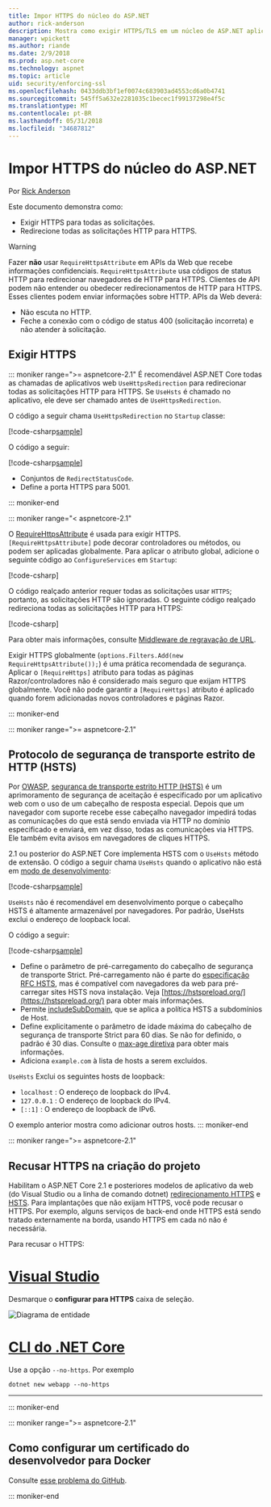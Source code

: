 ```yaml
---
title: Impor HTTPS do núcleo do ASP.NET
author: rick-anderson
description: Mostra como exigir HTTPS/TLS em um núcleo de ASP.NET aplicativo web.
manager: wpickett
ms.author: riande
ms.date: 2/9/2018
ms.prod: asp.net-core
ms.technology: aspnet
ms.topic: article
uid: security/enforcing-ssl
ms.openlocfilehash: 0433ddb3bf1ef0074c683903ad4553cd6a0b4741
ms.sourcegitcommit: 545ff5a632e2281035c1becec1f99137298e4f5c
ms.translationtype: MT
ms.contentlocale: pt-BR
ms.lasthandoff: 05/31/2018
ms.locfileid: "34687812"
---
```

# <a name="enforce-https-in-an-aspnet-core"></a>Impor HTTPS do núcleo do ASP.NET

Por [Rick Anderson](https://twitter.com/RickAndMSFT)

Este documento demonstra como:

- Exigir HTTPS para todas as solicitações.
- Redirecione todas as solicitações HTTP para HTTPS.

> [!WARNING]
> Fazer **não** usar `RequireHttpsAttribute` em APIs da Web que recebe informações confidenciais. `RequireHttpsAttribute` usa códigos de status HTTP para redirecionar navegadores de HTTP para HTTPS. Clientes de API podem não entender ou obedecer redirecionamentos de HTTP para HTTPS. Esses clientes podem enviar informações sobre HTTP. APIs da Web deverá:
>
>* Não escuta no HTTP.
>* Feche a conexão com o código de status 400 (solicitação incorreta) e não atender à solicitação.

<a name="require"></a>
## <a name="require-https"></a>Exigir HTTPS

::: moniker range=">= aspnetcore-2.1"
É recomendável ASP.NET Core todas as chamadas de aplicativos web `UseHttpsRedirection` para redirecionar todas as solicitações HTTP para HTTPS. Se `UseHsts` é chamado no aplicativo, ele deve ser chamado antes de `UseHttpsRedirection`.

O código a seguir chama `UseHttpsRedirection` no `Startup` classe:

[!code-csharp[sample](enforcing-ssl/sample/Startup.cs?name=snippet1&highlight=13)]


O código a seguir:

[!code-csharp[sample](enforcing-ssl/sample/Startup.cs?name=snippet2&highlight=14-99)]

* Conjuntos de `RedirectStatusCode`.
* Define a porta HTTPS para 5001.

::: moniker-end


::: moniker range="< aspnetcore-2.1"

O [RequireHttpsAttribute](/dotnet/api/Microsoft.AspNetCore.Mvc.RequireHttpsAttribute) é usada para exigir HTTPS. `[RequireHttpsAttribute]` pode decorar controladores ou métodos, ou podem ser aplicadas globalmente. Para aplicar o atributo global, adicione o seguinte código ao `ConfigureServices` em `Startup`:

[!code-csharp[](authentication/accconfirm/sample/WebApp1/Startup.cs?name=snippet2&highlight=4-999)]

O código realçado anterior requer todas as solicitações usar `HTTPS`; portanto, as solicitações HTTP são ignoradas. O seguinte código realçado redireciona todas as solicitações HTTP para HTTPS:

[!code-csharp[](authentication/accconfirm/sample/WebApp1/Startup.cs?name=snippet_AddRedirectToHttps&highlight=7-999)]

Para obter mais informações, consulte [Middleware de regravação de URL](xref:fundamentals/url-rewriting).

Exigir HTTPS globalmente (`options.Filters.Add(new RequireHttpsAttribute());`) é uma prática recomendada de segurança. Aplicar o `[RequireHttps]` atributo para todas as páginas Razor/controladores não é considerado mais seguro que exijam HTTPS globalmente. Você não pode garantir a `[RequireHttps]` atributo é aplicado quando forem adicionadas novos controladores e páginas Razor.

::: moniker-end

::: moniker range=">= aspnetcore-2.1"
<a name="hsts"></a>
## <a name="http-strict-transport-security-protocol-hsts"></a>Protocolo de segurança de transporte estrito de HTTP (HSTS)

Por [OWASP](https://www.owasp.org/index.php/About_The_Open_Web_Application_Security_Project), [segurança de transporte estrito HTTP (HSTS)](https://www.owasp.org/index.php/HTTP_Strict_Transport_Security_Cheat_Sheet) é um aprimoramento de segurança de aceitação é especificado por um aplicativo web com o uso de um cabeçalho de resposta especial. Depois que um navegador com suporte recebe esse cabeçalho navegador impedirá todas as comunicações do que está sendo enviada via HTTP no domínio especificado e enviará, em vez disso, todas as comunicações via HTTPS. Ele também evita avisos em navegadores de cliques HTTPS.

2.1 ou posterior do ASP.NET Core implementa HSTS com o `UseHsts` método de extensão. O código a seguir chama `UseHsts` quando o aplicativo não está em [modo de desenvolvimento](xref:fundamentals/environments):

[!code-csharp[sample](enforcing-ssl/sample/Startup.cs?name=snippet1&highlight=10)]

`UseHsts` não é recomendável em desenvolvimento porque o cabeçalho HSTS é altamente armazenável por navegadores. Por padrão, UseHsts exclui o endereço de loopback local.

O código a seguir:

[!code-csharp[sample](enforcing-ssl/sample/Startup.cs?name=snippet2&highlight=5-12)]

* Define o parâmetro de pré-carregamento do cabeçalho de segurança de transporte Strict. Pré-carregamento não é parte do [especificação RFC HSTS](https://tools.ietf.org/html/rfc6797), mas é compatível com navegadores da web para pré-carregar sites HSTS nova instalação. Veja [https://hstspreload.org/](https://hstspreload.org/) para obter mais informações.
* Permite [includeSubDomain](https://tools.ietf.org/html/rfc6797#section-6.1.2), que se aplica a política HSTS a subdomínios de Host. 
* Define explicitamente o parâmetro de idade máxima do cabeçalho de segurança de transporte Strict para 60 dias. Se não for definido, o padrão é 30 dias. Consulte o [max-age diretiva](https://tools.ietf.org/html/rfc6797#section-6.1.1) para obter mais informações.
* Adiciona `example.com` à lista de hosts a serem excluídos.

`UseHsts` Exclui os seguintes hosts de loopback:

* `localhost` : O endereço de loopback do IPv4.
* `127.0.0.1` : O endereço de loopback do IPv4.
* `[::1]` : O endereço de loopback de IPv6.

O exemplo anterior mostra como adicionar outros hosts.
::: moniker-end


::: moniker range=">= aspnetcore-2.1"
<a name="https"></a>
## <a name="opt-out-of-https-on-project-creation"></a>Recusar HTTPS na criação do projeto

Habilitam o ASP.NET Core 2.1 e posteriores modelos de aplicativo da web (do Visual Studio ou a linha de comando dotnet) [redirecionamento HTTPS](#require) e [HSTS](#hsts). Para implantações que não exijam HTTPS, você pode recusar o HTTPS. Por exemplo, alguns serviços de back-end onde HTTPS está sendo tratado externamente na borda, usando HTTPS em cada nó não é necessária.

Para recusar o HTTPS:

# <a name="visual-studiotabvisual-studio"></a>[Visual Studio](#tab/visual-studio) 

Desmarque o **configurar para HTTPS** caixa de seleção.

![Diagrama de entidade](enforcing-ssl/_static/out.png)

#   <a name="net-core-clitabnetcore-cli"></a>[CLI do .NET Core](#tab/netcore-cli) 

Use a opção `--no-https`. Por exemplo

```console
dotnet new webapp --no-https
```

---

::: moniker-end

::: moniker range=">= aspnetcore-2.1"
## <a name="how-to-setup-a-developer-certificate-for-docker"></a>Como configurar um certificado do desenvolvedor para Docker

Consulte [esse problema do GitHub](https://github.com/aspnet/Docs/issues/6199).

::: moniker-end
